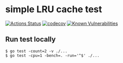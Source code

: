 # simple LRU cache test
[![Actions Status](https://github.com/Fathi122/lru-cache/workflows/build/badge.svg)](https://github.com/Fathi122/lru-cache/actions)
[![codecov](https://codecov.io/gh/Fathi122/lru-cache/branch/master/graph/badge.svg)](https://codecov.io/gh/Fathi122/lru-cache)
[![Known Vulnerabilities](https://snyk.io/test/github/Fathi122/lru-cache/badge.svg)](https://snyk.io/test/github/Fathi122/lru-cache)

## Run test locally
```
$ go test -count=2 -v ./...
$ go test -cpu=1 -bench=. -run='^$' ./...
```